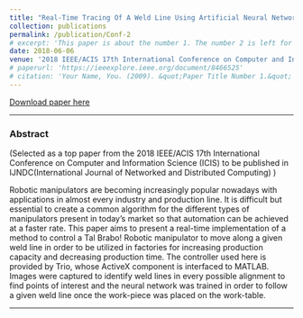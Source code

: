 ```yaml
---
title: "Real-Time Tracing Of A Weld Line Using Artificial Neural Networks"
collection: publications
permalink: /publication/Conf-2
# excerpt: 'This paper is about the number 1. The number 2 is left for future work.'
date: 2018-06-06
venue: '2018 IEEE/ACIS 17th International Conference on Computer and Information Science (ICIS)'
# paperurl: 'https://ieeexplore.ieee.org/document/8466525'
# citation: 'Your Name, You. (2009). &quot;Paper Title Number 1.&quot; <i>Journal 1</i>. 1(1).'
---
```


[Download paper here](https://ieeexplore.ieee.org/document/8466525)


---

### Abstract

(Selected as a top paper from the  2018 IEEE/ACIS 17th International Conference on Computer and Information Science (ICIS) to be published in IJNDC(International Journal of Networked and Distributed Computing) )


Robotic manipulators are becoming increasingly popular nowadays with applications in almost every industry and production line. It is difficult but essential to create a common algorithm for the different types of manipulators present in today’s market so that automation can be achieved at a faster rate. This paper aims to present a real-time implementation of a method to control a Tal Brabo! Robotic manipulator to move along a given weld line in order to be utilized in factories for increasing production capacity and decreasing production time. The controller used here is provided by Trio, whose ActiveX component is interfaced to MATLAB. Images were captured to identify weld lines in every possible alignment to find points of interest and the neural network was trained in order to follow a given weld line once the work-piece was placed on the work-table.


---